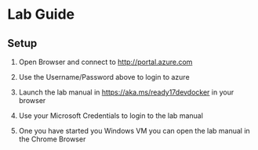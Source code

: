 # Lab Guide

## Setup

1. Open Browser and connect to http://portal.azure.com

1. Use the Username/Password above to login to azure

1. Launch the lab manual in https://aka.ms/ready17devdocker in your browser

1. Use your Microsoft Credentials to login to the lab manual

1. One you have started you Windows VM you can open the lab manual in the Chrome Browser
